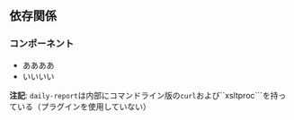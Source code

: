 ## 依存関係

### コンポーネント

* ああああ  
* いいいい  

**注記**: ``daily-report``は内部にコマンドライン版の``curl``および``xsltproc```を持っている（プラグインを使用していない）
